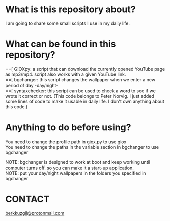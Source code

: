 # What is this repository about?
I am going to share some small scripts I use in my daily life.

# What can be found in this repository?
==[ GIOXpy: a script that can download the currently opened YouTube page as mp3/mp4. script also works with a given YouTube link.           
==[ bgchanger: this script changes the wallpaper when we enter a new period of day -day/night-                                                    
==[ syntaxchecker: this script can be used to check a word to see if we wrote it correct or not. (This code belongs to Peter Norvig. I just added some lines of code to make it usable in daily life. I don't own anything about this code.)                                            
                                                                                                                                                                                                                                                                                      
# Anything to do before using?
You need to change the profile path in giox.py to use giox                                                                          
You need to change the paths in the variable section in bgchanger to use bgchanger                                                  
                                                                                                                                                                                                                                                                   
NOTE: bgchanger is designed to work at boot and keep working until computer turns off. so you can make it a start-up application.                                                 
NOTE: put your day/night wallpapers in the folders you specified in bgchanger 
                                                                                                                                    
# CONTACT
berkkuzgil@protonmail.com
